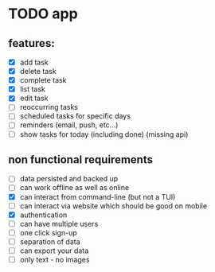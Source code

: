 # TODO app

## features:

- [x] add task
- [x] delete task
- [x] complete task
- [x] list task
- [x] edit task
- [ ] reoccurring tasks
- [ ] scheduled tasks for specific days
- [ ] reminders (email, push, etc...)
- [ ] show tasks for today (including done) (missing api)

## non functional requirements

- [ ] data persisted and backed up
- [ ] can work offline as well as online
- [x] can interact from command-line (but not a TUI)
- [ ] can interact via website which should be good on mobile
- [x] authentication
- [ ] can have multiple users
- [ ] one click sign-up
- [ ] separation of data
- [ ] can export your data
- [ ] only text - no images
